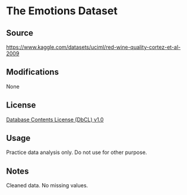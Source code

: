 # The Emotions Dataset

## Source
https://www.kaggle.com/datasets/uciml/red-wine-quality-cortez-et-al-2009

## Modifications

None

## License

[Database Contents License (DbCL) v1.0](https://opendatacommons.org/licenses/dbcl/1-0/)

## Usage
Practice data analysis only. Do not use for other purpose.

## Notes
Cleaned data. No missing values.

